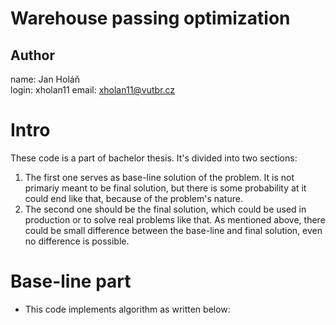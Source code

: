 Warehouse passing optimization
===
## Author
name: Jan Holáň \
login: xholan11
email: xholan11@vutbr.cz

# Intro
These code is a part of bachelor thesis. It's divided into two sections:
1. The first one serves as base-line solution of the problem. It is not primariy meant to be final solution, but there is some probability at it could end like that, because of the problem's nature.
2. The second one should be the final solution, which could be used in production or to solve real problems like that. As mentioned above, there could be small difference between the base-line and final solution, even no difference is possible.

# Base-line part
- This code implements algorithm as written below:
